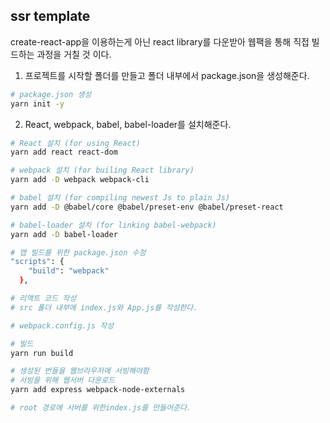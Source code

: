 ## ssr template  
create-react-app을 이용하는게 아닌 react library를 다운받아 웹팩을 통해 직접 빌드하는 과정을 거칠 것 이다.  

1. 프로젝트를 시작할 폴더를 만들고 폴더 내부에서 package.json을 생성해준다.

```bash
# package.json 생성
yarn init -y
```

2. React, webpack, babel, babel-loader를 설치해준다.
```bash
# React 설치 (for using React)
yarn add react react-dom

# webpack 설치 (for builing React library)
yarn add -D webpack webpack-cli

# babel 설치 (for compiling newest Js to plain Js)
yarn add -D @babel/core @babel/preset-env @babel/preset-react

# babel-loader 설치 (for linking babel-webpack)
yarn add -D babel-loader
```
```bash
# 앱 빌드를 위한 package.json 수정
"scripts": {
    "build": "webpack"
  },

# 리액트 코드 작성
# src 폴더 내부에 index.js와 App.js를 작성한다.

# webpack.config.js 작성

# 빌드
yarn run build

# 생성된 번들을 웹브라우저에 서빙해야함
# 서빙을 위해 웹서버 다운로드
yarn add express webpack-node-externals

# root 경로에 서버를 위한index.js를 만들어준다.
```
